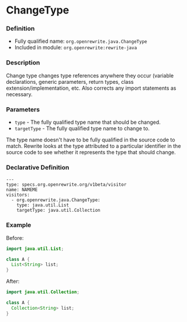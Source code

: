 # ChangeType

### Definition

* Fully qualified name: `org.openrewrite.java.ChangeType`
* Included in module: `org.openrewrite:rewrite-java`

### Description

Change type changes type references anywhere they occur \(variable declarations, generic parameters, return types, class extension/implementation, etc. Also corrects any import statements as necessary.

### Parameters

* `type` - The fully qualified type name that should be changed.
* `targetType` - The fully qualified type name to change to.

The type name doesn't have to be fully qualified in the source code to match. Rewrite looks at the type attributed to a particular identifier in the source code to see whether it represents the type that should change.

### Declarative Definition

```text
---
type: specs.org.openrewrite.org/v1beta/visitor
name: NAMEME
visitors:
  - org.openrewrite.java.ChangeType:
    type: java.util.List
    targetType: java.util.Collection
```

### Example

Before:

```java
import java.util.List;

class A {
  List<String> list;
}
```

After:

```java
import java.util.Collection;

class A {
  Collection<String> list;
}
```

